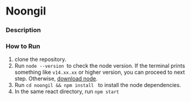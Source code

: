 # Noongil

### Description

### How to Run

1. clone the repository.
2. Run `node --version `to check the node version. If the terminal prints something like `v14.xx.xx` or higher version, you can proceed to next step. Otherwise, [download node](https://nodejs.org/en/download/).
3. Run `cd noongil && npm install ` to install the node dependencies.
4. In the same react directory, run `npm start`

